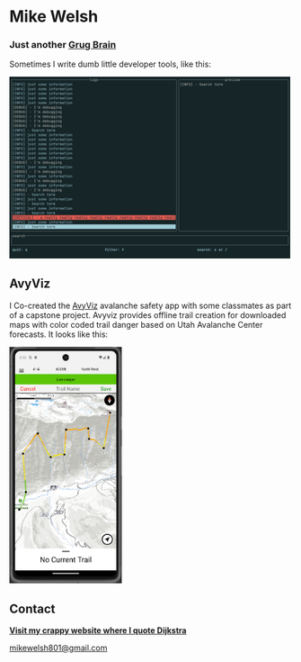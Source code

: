 # Mike Welsh
### Just another [Grug Brain](https://grugbrain.dev/)
Sometimes I write dumb little developer tools, like this:

<img src="https://github.com/MikeWelsh801/log_view/raw/main/screenshots/main_view.png" alt="Log viewer" width="500">



## AvyViz
I Co-created the [AvyViz](https://github.com/MikeWelsh801/avyviz) avalanche safety app with some classmates as part of a capstone project. Avyviz provides offline trail creation for downloaded maps with color coded trail danger based on Utah Avalanche Center forecasts. It looks like this:

<img src="Trail_Color.png" alt="Activity One" width="200"/>

## Contact
**[Visit my crappy website where I quote Dijkstra](http://mikewelsh.web.app)**

mikewelsh801@gmail.com

<!---
MikeWelsh801/MikeWelsh801 is a ✨ special ✨ repository because its `README.md` (this file) appears on your GitHub profile.
You can click the Preview link to take a look at your changes.
--->
